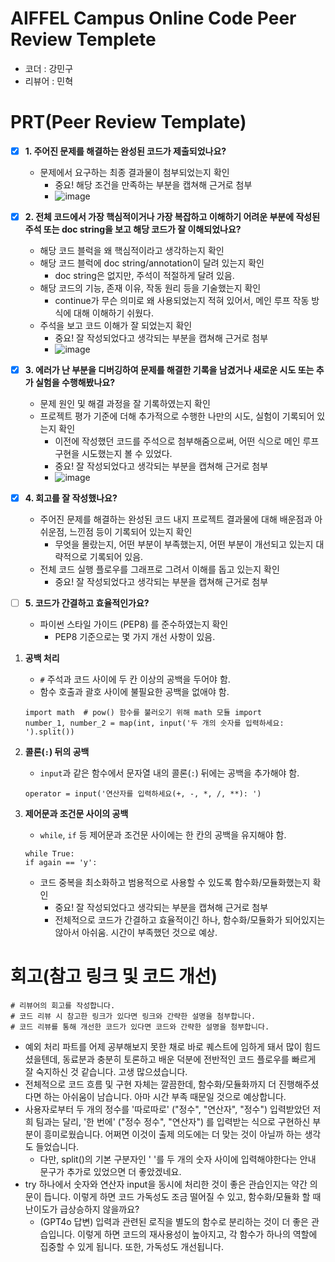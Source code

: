 # AIFFEL Campus Online Code Peer Review Templete
- 코더 : 강민구
- 리뷰어 : 민혁

# PRT(Peer Review Template)
- [x]  **1. 주어진 문제를 해결하는 완성된 코드가 제출되었나요?**
    - 문제에서 요구하는 최종 결과물이 첨부되었는지 확인
        - 중요! 해당 조건을 만족하는 부분을 캡쳐해 근거로 첨부
        - ![image](https://github.com/user-attachments/assets/24a7e521-238b-4702-946f-fcd931825f3b)

    
- [x]  **2. 전체 코드에서 가장 핵심적이거나 가장 복잡하고 이해하기 어려운 부분에 작성된 
주석 또는 doc string을 보고 해당 코드가 잘 이해되었나요?**
    - 해당 코드 블럭을 왜 핵심적이라고 생각하는지 확인
    - 해당 코드 블럭에 doc string/annotation이 달려 있는지 확인
        - doc string은 없지만, 주석이 적절하게 달려 있음.
    - 해당 코드의 기능, 존재 이유, 작동 원리 등을 기술했는지 확인
        - continue가 무슨 의미로 왜 사용되었는지 적혀 있어서, 메인 루프 작동 방식에 대해 이해하기 쉬웠다.
    - 주석을 보고 코드 이해가 잘 되었는지 확인
        - 중요! 잘 작성되었다고 생각되는 부분을 캡쳐해 근거로 첨부
        - ![image](https://github.com/user-attachments/assets/b35701cb-8015-40d2-ad6f-580985a9c914)

        
- [x]  **3. 에러가 난 부분을 디버깅하여 문제를 해결한 기록을 남겼거나
새로운 시도 또는 추가 실험을 수행해봤나요?**
    - 문제 원인 및 해결 과정을 잘 기록하였는지 확인
    - 프로젝트 평가 기준에 더해 추가적으로 수행한 나만의 시도, 
    실험이 기록되어 있는지 확인
        - 이전에 작성했던 코드를 주석으로 첨부해줌으로써, 어떤 식으로 메인 루프 구현을 시도했는지 볼 수 있었다.
        - 중요! 잘 작성되었다고 생각되는 부분을 캡쳐해 근거로 첨부
        - ![image](https://github.com/user-attachments/assets/01b5b562-634c-43dc-93f2-1edc2c6ec120)

- [x]  **4. 회고를 잘 작성했나요?**
    - 주어진 문제를 해결하는 완성된 코드 내지 프로젝트 결과물에 대해
    배운점과 아쉬운점, 느낀점 등이 기록되어 있는지 확인
        - 무엇을 몰랐는지, 어떤 부분이 부족했는지, 어떤 부분이 개선되고 있는지 대략적으로 기록되어 있음.
    - 전체 코드 실행 플로우를 그래프로 그려서 이해를 돕고 있는지 확인
        - 중요! 잘 작성되었다고 생각되는 부분을 캡쳐해 근거로 첨부
        
- [ ]  **5. 코드가 간결하고 효율적인가요?**
    - 파이썬 스타일 가이드 (PEP8) 를 준수하였는지 확인
        - PEP8 기준으로는 몇 가지 개선 사항이 있음.
1. **공백 처리**
   - `#` 주석과 코드 사이에 두 칸 이상의 공백을 두어야 함.
   - 함수 호출과 괄호 사이에 불필요한 공백을 없애야 함.
   ```
   import math  # pow() 함수를 불러오기 위해 math 모듈 import
   number_1, number_2 = map(int, input('두 개의 숫자를 입력하세요: ').split())
   ```

2. **콜론(`:`) 뒤의 공백**
   - `input`과 같은 함수에서 문자열 내의 콜론(`:`) 뒤에는 공백을 추가해야 함.
   ```
   operator = input('연산자를 입력하세요(+, -, *, /, **): ')
   ```

3. **제어문과 조건문 사이의 공백**
   - `while`, `if` 등 제어문과 조건문 사이에는 한 칸의 공백을 유지해야 함.
   ```
   while True:
   if again == 'y':
   ```
    - 코드 중복을 최소화하고 범용적으로 사용할 수 있도록 함수화/모듈화했는지 확인
        - 중요! 잘 작성되었다고 생각되는 부분을 캡쳐해 근거로 첨부
        - 전체적으로 코드가 간결하고 효율적이긴 하나, 함수화/모듈화가 되어있지는 않아서 아쉬움. 시간이 부족했던 것으로 예상.




# 회고(참고 링크 및 코드 개선)
```
# 리뷰어의 회고를 작성합니다.
# 코드 리뷰 시 참고한 링크가 있다면 링크와 간략한 설명을 첨부합니다.
# 코드 리뷰를 통해 개선한 코드가 있다면 코드와 간략한 설명을 첨부합니다.
```
- 예외 처리 파트를 어제 공부해보지 못한 채로 바로 퀘스트에 임하게 돼서 많이 힘드셨을텐데, 동료분과 충분히 토론하고 배운 덕분에 전반적인 코드 플로우를 빠르게 잘 숙지하신 것 같습니다. 고생 많으셨습니다.
- 전체적으로 코드 흐름 및 구현 자체는 깔끔한데, 함수화/모듈화까지 더 진행해주셨다면 하는 아쉬움이 남습니다. 아마 시간 부족 때문일 것으로 예상합니다.
- 사용자로부터 두 개의 정수를 '따로따로' ("정수", "연산자", "정수") 입력받았던 저희 팀과는 달리, '한 번에' ("정수 정수", "연산자") 를 입력받는 식으로 구현하신 부분이 흥미로웠습니다. 어쩌면 이것이 출제 의도에는 더 맞는 것이 아닐까 하는 생각도 들었습니다.
    - 다만, split()의 기본 구분자인 ' '를 두 개의 숫자 사이에 입력해야한다는 안내 문구가 추가로 있었으면 더 좋았겠네요.
- try 하나에서 숫자와 연산자 input을 동시에 처리한 것이 좋은 관습인지는 약간 의문이 듭니다. 이렇게 하면 코드 가독성도 조금 떨어질 수 있고, 함수화/모듈화 할 때 난이도가 급상승하지 않을까요?
    - (GPT4o 답변) 입력과 관련된 로직을 별도의 함수로 분리하는 것이 더 좋은 관습입니다. 이렇게 하면 코드의 재사용성이 높아지고, 각 함수가 하나의 역할에 집중할 수 있게 됩니다. 또한, 가독성도 개선됩니다.
